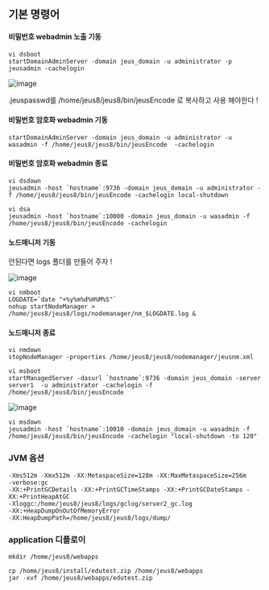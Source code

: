 ## 기본 명령어

#### 비밀번호 webadmin 노출 기동

```
vi dsboot
startDomainAdminServer -domain jeus_domain -u administrator -p jeusadmin -cachelogin
```

![image](https://user-images.githubusercontent.com/38831314/143995873-f6900300-b2dd-4a70-a145-22fe9ed33cd7.png)

.jeuspasswd를 /home/jeus8/jeus8/bin/jeusEncode 로 복사하고 사용 해야한다 !

#### 비밀번호 암호화 webadmin 기동

```
startDomainAdminServer -domain jeus_domain -u administrator -u wasadmin -f /home/jeus8/jeus8/bin/jeusEncode  -cachelogin
```

#### 비밀번호 암호화 webadmin 종료

```
vi dsdown
jeusadmin -host `hostname`:9736 -domain jeus_domain -u administrator -f /home/jeus8/jeus8/bin/jeusEncode -cachelogin local-shutdown
```


```
vi dsa
jeusadmin -host `hostname`:10000 -domain jeus_domain -u wasadmin -f /home/jeus8/jeus8/bin/jeusEncode -cachelogin
```

#### 노드매니저 기동

안된다면 logs 폴더를 만들어 주자 ! 

![image](https://user-images.githubusercontent.com/38831314/143997070-cc2dbf58-5c91-41a2-b80c-275626d05b6d.png)


```
vi nmboot
LOGDATE=`date "+%y%m%d%H%M%S"`
nohup startNodeManager > /home/jeus8/jeus8/logs/nodemanager/nm_$LOGDATE.log &
```

#### 노드매니저 종료

```
vi nmdown
stopNodeManager -properties /home/jeus8/jeus8/nodemanager/jeusnm.xml
```

```
vi msboot
startManagedServer -dasurl `hostname`:9736 -domain jeus_domain -server server1  -u administrator -cachelogin -f /home/jeus8/jeus8/bin/jeusEncode
```


![image](https://user-images.githubusercontent.com/38831314/143998169-4825a306-7653-45c1-9978-bfe56db36189.png)


```
vi msdown
jeusadmin -host `hostname`:10010 -domain jeus_domain -u wasadmin -f /home/jeus8/jeus8/bin/jeusEncode -cachelogin "local-shutdown -to 120"
```


### JVM 옵션

```
-Xms512m -Xmx512m -XX:MetaspaceSize=128m -XX:MaxMetaspaceSize=256m
-verbose:gc
-XX:+PrintGCDetails -XX:+PrintGCTimeStamps -XX:+PrintGCDateStamps -XX:+PrintHeapAtGC
-Xloggc:/home/jeus8/jeus8/logs/gclog/server2_gc.log
-XX:+HeapDumpOnOutOfMemoryError
-XX:HeapDumpPath=/home/jeus8/jeus8/logs/dump/
```


### application 디플로이

```
mkdir /home/jeus8/webapps
```

```
cp /home/jeus8/install/edutest.zip /home/jeus8/webapps
jar -xvf /home/jeus8/webapps/edutest.zip
```
